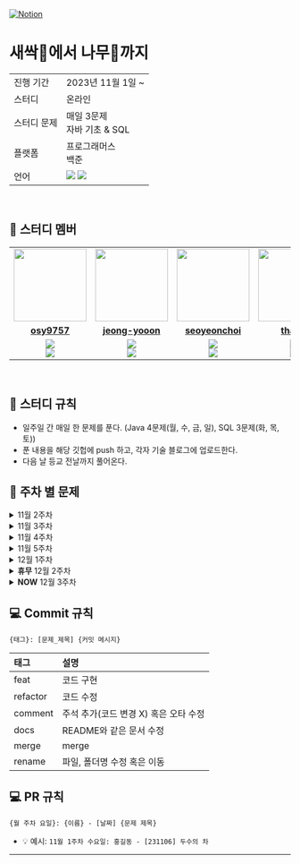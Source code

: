 <a href="https://www.notion.so/37f5872820e44ed08c4b1f3d3c8d6f28?v=6f6dded3f04c472ab8d88d4c81dcfd0f">
<img src="https://img.shields.io/badge/Notion-%23000000.svg?style=for-the-flat&amp;logo=notion&amp;logoColor=white" alt="Notion">
</a>

# 새싹🌱에서 나무🌲까지

<table>
  <tr>
    <td>진행 기간</td>
    <td>2023년 11월 1일 ~ </td>
  </tr>
  <tr>
    <td>스터디</td>
    <td>온라인</td>
  </tr>
  <tr>
    <td>스터디 문제</td>
    <td> 매일 3문제 <br/>자바 기초 & SQL</td> 
  </tr>
  <tr>
    <td>플랫폼</td>
    <td>프로그래머스<br/>백준</td>
  </tr>
  <tr>
    <td>언어</td>
    <td><img src="https://img.shields.io/badge/java-%23ED8B00.svg?style=for-the-badge&logo=openjdk&logoColor=white"> 
        <img src="https://img.shields.io/badge/mysql-%2300f.svg?style=for-the-badge&logo=mysql&logoColor=white">
    </td>
  </tr>
</table>

<br/>

## 🤖 스터디 멤버

<table>
 <tr>
    <td align="center"><a href="https://github.com/osy9757"><img src="https://avatars.githubusercontent.com/osy9757" width="130px;" alt=""></a></td>
    <td align="center"><a href="https://github.com/jeong-yooon"><img src="https://avatars.githubusercontent.com/jeong-yooon" width="130px;" alt=""></a></td>
    <td align="center"><a href="https://github.com/seoyeonchoi"><img src="https://avatars.githubusercontent.com/seoyeonchoi" width="130px;" alt=""></a></td>
    <td align="center"><a href="https://github.com/thals0"><img src="https://avatars.githubusercontent.com/thals0" width="130px;" alt=""></a></td>
  </tr>
  <tr>
    <td align="center"><a href="https://github.com/osy9757"><b>osy9757</b></a></td>
    <td align="center"><a href="https://github.com/jeong-yooon"><b>jeong-yooon</b></a></td>
    <td align="center"><a href="https://github.com/seoyeonchoi"><b>seoyeonchoi</b></a></td>
    <td align="center"><a href="https://github.com/thals0"><b>thals0</b></a></td>
  </tr>
  <tr> 
    <td align="center"><img src="https://img.shields.io/badge/java-%23ED8B00.svg?style=for-the-badge&logo=openjdk&logoColor=white"><br/><img src="https://img.shields.io/badge/mysql-%2300f.svg?style=for-the-badge&logo=mysql&logoColor=white"></td>
    <td align="center"><img src="https://img.shields.io/badge/java-%23ED8B00.svg?style=for-the-badge&logo=openjdk&logoColor=white"><br/><img src="https://img.shields.io/badge/mysql-%2300f.svg?style=for-the-badge&logo=mysql&logoColor=white"></td>
    <td align="center"><img src="https://img.shields.io/badge/java-%23ED8B00.svg?style=for-the-badge&logo=openjdk&logoColor=white"><br/><img src="https://img.shields.io/badge/mysql-%2300f.svg?style=for-the-badge&logo=mysql&logoColor=white"></td>    
    <td align="center"><img src="https://img.shields.io/badge/java-%23ED8B00.svg?style=for-the-badge&logo=openjdk&logoColor=white"><br/><img src="https://img.shields.io/badge/mysql-%2300f.svg?style=for-the-badge&logo=mysql&logoColor=white"></td> 
  </tr> 
</table>

<br/>

## 📌 스터디 규칙
- 일주일 간 매일 한 문제를 푼다. (Java 4문제(월, 수, 금, 일), SQL 3문제(화, 목, 토))
- 푼 내용을 해당 깃헙에 push 하고, 각자 기술 블로그에 업로드한다.
- 다음 날 등교 전날까지 풀어온다.

## 📝 주차 별 문제

<details>
  <summary> 11월 2주차 </summary>
  <br>
  <table>
  <tr>
    <td> 11월 2주차(2023.11.06. ~ 2023. 11. 12)</td>
    <td>문제</td>
  </tr>
  <tr>
    <td> 월(JAVA) </td>
    <td> <a href = "https://school.programmers.co.kr/learn/courses/30/lessons/120803" target="_blank"> 두수의 차</a> </td>
  </tr>
  <tr>
    <td> 화(SQL) </td>
    <td> <a href = "https://school.programmers.co.kr/learn/courses/30/lessons/131528" target="_blank"> 나이정보가 없는 회원 수 구하기</a>  </td>
  </tr>
  <tr>
    <td> 수(JAVA) </td>
    <td> <a href = "https://school.programmers.co.kr/learn/courses/30/lessons/120804" target="_blank"> 두수의 곱</a> <br>
        <a href = "https://school.programmers.co.kr/learn/courses/30/lessons/120807" target="_blank"> 숫자 비교하기</a>
    </td>
  </tr>
  <tr>
    <td> 목(SQL) </td>
    <td> <a href="https://school.programmers.co.kr/learn/courses/30/lessons/59036" target="_blank"> 아픈 동물 찾기</a> </td>
  </tr>
  <tr>
    <td> 금(JAVA) </td>
    <td> <a href="https://school.programmers.co.kr/learn/courses/30/lessons/120810" target="_blank"> 나머지 구하기 </a> <br>
        <a href="https://school.programmers.co.kr/learn/courses/30/lessons/120820" target="_blank"> 나이 출력 </a>
    </td>
  </tr>
  <tr>
    <td> 토(SQL) </td>
    <td> <a href = "https://school.programmers.co.kr/learn/courses/30/lessons/59037" target="_blank"> 어린 동물 찾기 </a> </td>
  </tr>
  <tr>
    <td> 일(JAVA) </td>
    <td> <a href = "https://school.programmers.co.kr/learn/courses/30/lessons/120805" target="_blank"> 몫 구하기</a> <br>
        <a href = "https://school.programmers.co.kr/learn/courses/30/lessons/120802" target="_blank"> 두 수의 합 </a>
    </td>
  </tr>
  </table>
</details>

<details>
  <summary> 11월 3주차</summary>
  <br>
  <table>
    <tr>
      <td> 11월 3주차(2023.11.13. ~ 2023. 11. 19)</td>
      <td>문제</td>
    </tr>
    <tr>
      <td> 월(JAVA) </td>
      <td> <a href = "https://school.programmers.co.kr/learn/courses/30/lessons/120806" target="_blank"> 두수의 나눗셈</a> <br>
            <a href = "https://school.programmers.co.kr/learn/courses/30/lessons/120829" target="_blank"> 각도기 </a> <br>
           <a href = "https://school.programmers.co.kr/learn/courses/30/lessons/120831" target="_blank"> 짝수의 합 </a> 
      </td>
    </tr>
    <tr>
      <td> 화(SQL) </td>
      <td> <a href = "https://school.programmers.co.kr/learn/courses/30/lessons/59406" target="_blank"> 동물 수 구하기</a> <br>
            <a href = "https://school.programmers.co.kr/learn/courses/30/lessons/59405" target="_blank"> 상위 n개 레코드 </a>
      </td>
    </tr>
    <tr>
      <td> 수(JAVA) </td>
      <td> <a href = "https://school.programmers.co.kr/learn/courses/30/lessons/120817" target="_blank"> 배열의 평균값 </a> <br>
          <a href = "https://school.programmers.co.kr/learn/courses/30/lessons/120830" target="_blank"> 양꼬치 </a> <br>
          <a href = "https://school.programmers.co.kr/learn/courses/30/lessons/120898" target="_blank"> 편지 </a>
      </td>
    </tr>
    <tr>
      <td> 목(SQL) </td>
      <td> <a href = "https://school.programmers.co.kr/learn/courses/30/lessons/59038" target="_blank"> 최솟값 구하기</a> <br>
            <a href = "https://school.programmers.co.kr/learn/courses/30/lessons/59408" target="_blank"> 중복 제거하기 </a> 
      </td>
    </tr>
    <tr>
      <td> 금(JAVA) </td>
      <td> <a href="https://school.programmers.co.kr/learn/courses/30/lessons/120814" target="_blank"> 피자 나눠먹기 </a> <br>
          <a href="https://school.programmers.co.kr/learn/courses/30/lessons/120889" target="_blank"> 삼각형의 완성조건(1) </a> <br>
          <a href="https://school.programmers.co.kr/learn/courses/30/lessons/120811" target="_blank"> 중앙값 구하기 </a>
      </td>
    </tr>
    <tr>
      <td> 토(SQL) </td>
      <td> <a href = "https://school.programmers.co.kr/learn/courses/30/lessons/59407" target="_blank"> 이름이 있는 동물의 아이디 </a> <br>
          <a href="https://school.programmers.co.kr/learn/courses/30/lessons/59041" target="_blank"> 동명 동물 수 찾기</a>
      </td>
    </tr>
    <tr>
      <td> 일(JAVA) </td>
      <td> <a href = "https://school.programmers.co.kr/learn/courses/30/lessons/120819" target="_blank"> 아이스 아메리카노 </a> <br>
          <a href = "https://school.programmers.co.kr/learn/courses/30/lessons/120816" target="_blank"> 피자 나눠먹기(3) </a> <br>
          <a href = "https://school.programmers.co.kr/learn/courses/30/lessons/120826" target="_blank"> 특정 문자 제거하기 </a>
      </td>
    </tr>
  
  </table>
</details>

<details>
  <summary> 11월 4주차</summary>
  <br>
  <table>
    <tr>
      <td> 11월 4주차(2023.11.20. ~ 2023. 11. 24. )</td>
      <td>문제</td>
    </tr>
    <tr>
      <td> 월(JAVA) </td>
      <td> <a href = "https://school.programmers.co.kr/learn/courses/30/lessons/120847" target="_blank"> 최댓값 만들기 (1)</a> <br>
            <a href = "https://school.programmers.co.kr/learn/courses/30/lessons/120908" target="_blank"> 문자열안에 문자열 </a> <br>
           <a href = "https://school.programmers.co.kr/learn/courses/30/lessons/120903" target="_blank"> 배열의 유사도 </a> 
      </td>
    </tr>
    <tr>
      <td> 화(SQL) </td>
      <td> <a href = "https://school.programmers.co.kr/learn/courses/30/lessons/164673" target="_blank"> 조건에 부합하는 중고거래 댓글 조회하기</a> <br>
            <a href = "https://school.programmers.co.kr/learn/courses/30/lessons/157342" target="_blank"> 자동차 평균 대여 기간 구하기 </a> <br>
        <a href = "https://school.programmers.co.kr/learn/courses/30/lessons/59404" target="_blank"> 여러 기준으로 정렬하기 </a> 
      </td>
    </tr>
    <tr>
      <td> 수(JAVA) </td>
      <td> <a href = "https://school.programmers.co.kr/learn/courses/30/lessons/120583" target="_blank"> 중복된 숫자 개수</a> <br>
          <a href = "https://school.programmers.co.kr/learn/courses/30/lessons/120818" target="_blank"> 옷가게 할인 받기 </a> <br>
          <a href = "https://school.programmers.co.kr/learn/courses/30/lessons/120821" target="_blank"> 배열 뒤집기 </a>
      </td>
    </tr>
    <tr>
      <td> 목(SQL) </td>
      <td> <a href = "https://school.programmers.co.kr/learn/courses/30/lessons/151136" target="_blank"> 평균 일일 대여 요금 구하기</a> <br>
            <a href = "https://school.programmers.co.kr/learn/courses/30/lessons/144854" target="_blank"> 조건에 맞는 도서와 저자 리스트 출력하기</a> <br>
            <a href = "https://school.programmers.co.kr/learn/courses/30/lessons/59035" target="_blank"> 역순 정렬하기</a> 
      </td>
    </tr>
    <tr>
      <td> 금(JAVA) </td>
      <td> <a href="https://school.programmers.co.kr/learn/courses/30/lessons/120585" target="_blank"> 머쓱이보다 키 큰 사람 </a> <br>
          <a href="https://school.programmers.co.kr/learn/courses/30/lessons/120906" target="_blank"> 자릿수 더하기 </a> <br>
          <a href="https://school.programmers.co.kr/learn/courses/30/lessons/120822" target="_blank"> 문자열 뒤집기 </a>
      </td>
    </tr>
    <tr>
      <td> 토(SQL) </td>
      <td> <a href = "https://school.programmers.co.kr/learn/courses/30/lessons/133024" target="_blank"> 인기있는 아이스크림 </a> <br>
          <a href="https://school.programmers.co.kr/learn/courses/30/lessons/151137" target="_blank"> 자동차 종류 별 특정 옵션이 포함된 자동차 수 구하기</a> <br>
          <a href="https://school.programmers.co.kr/learn/courses/30/lessons/59403" target="_blank"> 동물의 아이디와 이름</a>
      </td>
    </tr>
    <tr>
      <td> 일(JAVA) </td>
      <td> <a href = "https://school.programmers.co.kr/learn/courses/30/lessons/120809" target="_blank"> 배열 두 배 만들기 </a> <br>
          <a href = "https://school.programmers.co.kr/learn/courses/30/lessons/120836" target="_blank"> 순서쌍의 개수 </a> <br>
          <a href = "https://school.programmers.co.kr/learn/courses/30/lessons/120833" target="_blank"> 배열 자르기 </a>
      </td>
    </tr>
  
  </table>
</details>

<details>
  <summary> 11월 5주차</summary>
  <br>
  <table>
    <tr>
      <td> 11월 5주차(2023.11.27. ~ 2023. 12. 03. )</td>
      <td>문제</td>
    </tr>
    <tr>
      <td> 월(JAVA) </td>
      <td> <a href = "https://school.programmers.co.kr/learn/courses/30/lessons/120824?language=java" target="_blank"> 짝수 홀수 개수</a> <br>
            <a href = "https://school.programmers.co.kr/learn/courses/30/lessons/181848" target="_blank"> 문자열을 정수로 변환하기 </a> <br>
           <a href = "https://school.programmers.co.kr/learn/courses/30/lessons/120854" target="_blank"> 배열 원소의 길이 </a> 
      </td>
    </tr>
    <tr>
      <td> 화(SQL) </td>
      <td> <a href = "https://school.programmers.co.kr/learn/courses/30/lessons/131528" target="_blank"> 나이 정보가 없는 회원 수 구하기</a> <br>
            <a href = "https://school.programmers.co.kr/learn/courses/30/lessons/131697" target="_blank"> 가장 비싼 상품 구하기 </a>
      </td>     
    </tr>
    <tr>
      <td> 수(JAVA) </td>
      <td> <a href = "https://school.programmers.co.kr/learn/courses/30/lessons/120849" target="_blank"> 모음 제거</a> <br>
          <a href = "https://school.programmers.co.kr/learn/courses/30/lessons/181876" target="_blank"> 소문자로 바꾸기 </a> <br>
          <a href = "https://school.programmers.co.kr/learn/courses/30/lessons/120813" target="_blank"> 짝수는 싫어요 </a>
      </td>
    </tr>
    <tr>
      <td> 목(SQL) </td>
      <td> <a href = "https://school.programmers.co.kr/learn/courses/30/lessons/131114" target="_blank"> 경기도에 위치한 식품창고 목록 출력하기</a> <br>
            <a href = "https://school.programmers.co.kr/learn/courses/30/lessons/131112" target="_blank"> 강원도에 위치한 생산공장 목록 출력하기</a> 
      </td>
         </tr>
    <tr>
      <td> 금(JAVA) </td>
      <td> <a href="https://school.programmers.co.kr/learn/courses/30/lessons/181854" target="_blank"> 배열의 길이에 따라 다른 연산하기 </a> <br>
          <a href="https://school.programmers.co.kr/learn/courses/30/lessons/120851" target="_blank"> 숨어있는 숫자의 덧셈 (1) </a> <br>
          <a href="https://school.programmers.co.kr/learn/courses/30/lessons/181840" target="_blank"> 정수 찾기 </a>
      </td>
    </tr>
    <tr>
      <td> 토(SQL) </td>
      <td> <a href = "https://school.programmers.co.kr/learn/courses/30/lessons/132203" target="_blank"> 흉부외과 또는 일반외과 의사 목록 출력하기 </a> <br>
          <a href="https://school.programmers.co.kr/learn/courses/30/lessons/59039" target="_blank"> 이름이 없는 동물의 아이디</a> 
      </td>
    </tr>
    <tr>
      <td> 일(JAVA) </td>
      <td> <a href = "https://school.programmers.co.kr/learn/courses/30/lessons/120825" target="_blank"> 문자 반복 출력하기 </a> <br>
          <a href = "https://school.programmers.co.kr/learn/courses/30/lessons/120841" target="_blank"> 점의 위치 구하기 </a> <br>
          <a href = "https://school.programmers.co.kr/learn/courses/30/lessons/120909" target="_blank"> 제곱수 판별하기 </a>
      </td>
    </tr>
  
  </table>
</details>

<details>
  <summary> 12월 1주차</summary>
  <br>
  <table>
    <tr>
      <td> 12월 1주차(2023.12.04. ~ 2023. 12. 10. )</td>
      <td>문제</td>
    </tr>
    <tr>
      <td> 월(JAVA) </td>
      <td> <a href = "https://school.programmers.co.kr/learn/courses/30/lessons/181873l" target="_blank"> 특정한 문자를 대문자로 바꾸기</a> <br>
            <a href = "https://school.programmers.co.kr/learn/courses/30/lessons/181946" target="_blank"> 문자열 붙여서 출력하기 </a> <br>
      </td>
    </tr>
    <tr>
      <td> 화(SQL) </td>
       <td> <a href = "https://school.programmers.co.kr/learn/courses/30/lessons/59047" target="_blank"> 이름에 el이 들어가는 동물 찾기</a> <br>
            <a href = "https://school.programmers.co.kr/learn/courses/30/lessons/59410" target="_blank"> NULL 처리하기 </a>
      </td>
    </tr>
    <tr>
      <td> 수(JAVA) </td>
      <td> <a href = "https://school.programmers.co.kr/learn/courses/30/lessons/120910" target="_blank"> 세균 증식</a> <br>
          <a href = "https://school.programmers.co.kr/learn/courses/30/lessons/181940" target="_blank"> 문자열 곱하기 </a> <br>
      </td>
    </tr>
    <tr>
      <td> 목(SQL) </td>
       <td> <a href = "https://school.programmers.co.kr/learn/courses/30/lessons/59414" target="_blank"> DATETIME에서 DATE로 형 변환</a> <br>
            <a href = "https://school.programmers.co.kr/learn/courses/30/lessons/131115" target="_blank"> 가격이 제일 비싼 식품의 정보 출력하기</a> 
      </td>
    </tr>
    <tr>
      <td> 금(JAVA) </td>
      <td> <a href="https://school.programmers.co.kr/learn/courses/30/lessons/181935" target="_blank"> 홀짝에 따라 다른 값 반환하기 </a> <br>
          <a href="https://school.programmers.co.kr/learn/courses/30/lessons/181937" target="_blank"> n의 배수 </a> <br>
      </td>
    </tr>
    <tr>
      <td> 토(SQL) </td>
      <td> <a href = "https://school.programmers.co.kr/learn/courses/30/lessons/131535" target="_blank"> 조건에 맞는 회원수 구하기 </a> <br>
          <a href="https://school.programmers.co.kr/learn/courses/30/lessons/59409" target="_blank"> 중성화 여부 파악하기</a> 
      </td>
    </tr>
    <tr>
      <td> 일(JAVA) </td>
      <td> <a href = "https://school.programmers.co.kr/learn/courses/30/lessons/181850" target="_blank"> 정수 부분 </a> <br>
          <a href = "https://school.programmers.co.kr/learn/courses/30/lessons/181879" target="_blank"> 길이에 따른 연산 </a> <br>
      </td>
    </tr>
  
  </table>
</details>
<details>
  <summary> <b>휴무</b> 12월 2주차</summary>
</details>

<details>
  <summary> <b>NOW</b> 12월 3주차</summary>
  <br>
  <table>
    <tr>
      <td> 12월 3주차(2023.12.18. ~ 2023. 12. 24. )</td>
      <td>문제</td>
    </tr>
    <tr>
      <td> 월(JAVA) </td>
      <td> <a href = "https://school.programmers.co.kr/learn/courses/30/lessons/181933" target="_blank"> flag에 따라 다른 값 반환하기</a> <br>
            <a href = "https://school.programmers.co.kr/learn/courses/30/lessons/181936" target="_blank"> 공배수 </a> <br>
      </td>
    </tr>
    <tr>
      <td> 화(SQL) </td>
       <td> <a href = "https://school.programmers.co.kr/learn/courses/30/lessons/132201" target="_blank"> 12세 이하인 여자 환자 목록 출력하기</a> <br>
            <a href = "https://school.programmers.co.kr/learn/courses/30/lessons/144853" target="_blank"> 조건에 맞는 도서 리스트 출력하기 </a>
      </td>
    </tr>
    <tr>
      <td> 수(JAVA) </td>
      <td> <a href = "https://school.programmers.co.kr/learn/courses/30/lessons/181944" target="_blank"> 홀짝 구분하기</a> <br>
          <a href = "https://school.programmers.co.kr/learn/courses/30/lessons/181939" target="_blank"> 더 크게 합치기 </a> <br>
      </td>
    </tr>
    <tr>
      <td> 목(SQL) </td>
       <td> <a href = "https://school.programmers.co.kr/learn/courses/30/lessons/59034" target="_blank"> 모든 레코드 조회하기</a> <br>
            <a href = "https://school.programmers.co.kr/learn/courses/30/lessons/133025" target="_blank"> 과일로 만든 아이스크림 고르기</a> 
      </td>
    </tr>
    <tr>
      <td> 금(JAVA) </td>
      <td> <a href="https://school.programmers.co.kr/learn/courses/30/lessons/181889" target="_blank"> n 번째 원소까지 </a> <br>
          <a href="https://school.programmers.co.kr/learn/courses/30/lessons/181927" target="_blank"> 마지막 두 원소 </a> <br>
      </td>
    </tr>
    <tr>
      <td> 토(SQL) </td>
      <td> <a href = "https://school.programmers.co.kr/learn/courses/30/lessons/131535" target="_blank"> 조건에 맞는 회원수 구하기 </a> <br>
          <a href="https://school.programmers.co.kr/learn/courses/30/lessons/59409" target="_blank"> 중성화 여부 파악하기</a> 
      </td>
    </tr>
    <tr>
      <td> 일(JAVA) </td>
      <td> <a href = "https://school.programmers.co.kr/learn/courses/30/lessons/59415" target="_blank"> 최댓값 구하기 </a> <br>
          <a href = "https://school.programmers.co.kr/learn/courses/30/lessons/157343" target="_blank"> 특정 옵션이 포함된 자동차 리스트 구하기 </a> <br>
      </td>
    </tr>
  
  </table>
</details>


## 💻 Commit 규칙

```
{태그}: [문제_제목] {커밋 메시지}
```

| 태그     | 설명                                  |
|:---------|:--------------------------------------|
| feat     | 코드 구현                             |
| refactor | 코드 수정                             |
| comment  | 주석 추가(코드 변경 X) 혹은 오타 수정 |
| docs     | README와 같은 문서 수정               |
| merge    | merge                                 |
| rename   | 파일, 폴더명 수정 혹은 이동           |

## 💻 PR 규칙
```
{월 주차 요일}: {이름} - [날짜] {문제 제목}
```
- 💡 예시: `11월 1주차 수요일: 홍길동 - [231106] 두수의 차`

---
